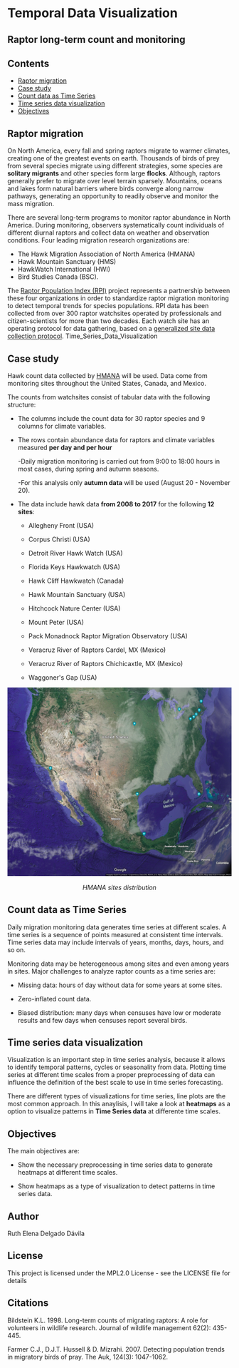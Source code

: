 <p align="center">
  <h1> Temporal Data Visualization </h1>
  <h2> Raptor long-term count and monitoring </h2>
</p>

## Contents
- [Raptor migration](#section1)  
- [Case study](#section2)  
- [Count data as Time Series](#section3)      
- [Time series data visualization](#section4)   
- [Objectives](#section5)  


<a id = 'section1'></a>
## Raptor migration

On North America, every fall and spring raptors migrate to warmer climates, creating one of the greatest events on earth. Thousands of birds of prey from several species migrate using different strategies, some species are **solitary migrants** and other species form large **flocks**. Although, raptors generally prefer to migrate over level terrain sparsely. Mountains, oceans and lakes form natural barriers where birds converge along narrow pathways, generating an opportunity to readily observe and monitor the mass migration. 

There are several long-term programs to monitor raptor abundance in North America. During monitoring, observers systematically count individuals of different diurnal raptors and collect data on weather and observation conditions. Four leading migration research organizations are:  

* The Hawk Migration Association of North America (HMANA)  
* Hawk Mountain Sanctuary (HMS)  
* HawkWatch International (HWI)  
* Bird Studies Canada (BSC).  

The [Raptor Population Index (RPI)](http://rpi-project.org/data_collection.php) project represents a partnership between these four organizations in order to standardize raptor migration monitoring to detect temporal trends for species populations. RPI data has been collected from over 300 raptor watchsites operated by professionals and citizen-scientists for more than two decades. Each watch site has an operating protocol for data gathering, based on a [generalized site data collection protocol](http://rpi-project.org/docs/HMANA_Data_Collection_Protocol_20060611.pdf).
Time_Series_Data_Visualization

<a id = 'section2'></a>
## Case study

Hawk count data collected by [HMANA](https://www.hawkcount.org/) will be used. Data come from monitoring sites throughout the United States, Canada, and Mexico.

The counts from watchsites consist of tabular data with the following structure:

- The columns include the count data for 30 raptor species and 9 columns for climate variables. 

- The rows contain abundance data for raptors and climate variables measured **per day and per hour**

     -Daily migration monitoring is carried out from 9:00 to 18:00 hours in most cases, during spring and autumn seasons.
     
     -For this analysis only **autumn data** will be used (August 20 - November 20).

- The data include hawk data **from 2008 to 2017** for the following **12 sites**:

    - Allegheny Front (USA)
    
    - Corpus Christi (USA)
    
    - Detroit River Hawk Watch (USA)
    
    - Florida Keys Hawkwatch (USA)
    
    - Hawk Cliff Hawkwatch (Canada)
    
    - Hawk Mountain Sanctuary (USA)
    
    - Hitchcock Nature Center (USA)
    
    - Mount Peter (USA)
    
    - Pack Monadnock Raptor Migration Observatory (USA)
    
    - Veracruz River of Raptors Cardel, MX (Mexico)
    
    - Veracruz River of Raptors Chichicaxtle, MX (Mexico)
    
    - Waggoner's Gap (USA)

    
<p align="center">
  <img src="images/map.png"/>
</p>

<p align="center">
<em>HMANA sites distribution</em>
</p
   

<a id = 'section3'></a>
## Count data as Time Series

Daily migration monitoring data generates time series at different scales. A time series is a sequence of points measured at consistent time intervals. Time series data may include intervals of years, months, days, hours, and so on. 

Monitoring data may be heterogeneous among sites and even among years in sites. Major challenges to analyze raptor counts as a time series are:

* Missing data: hours of day without data for some years at some sites. 

* Zero-inflated count data. 

* Biased distribution: many days when censuses have low or moderate results and few days when censuses report several birds.



<a id = 'section4'></a>
## Time series data visualization

Visualization is an important step in time series analysis, because it allows to identify temporal patterns, cycles or seasonality from data. Plotting time series at different time scales from a proper preprocessing of data can influence the definition of the best scale to use in time series forecasting. 

There are different types of visualizations for time series, line plots are the most common approach. In this anaylisis, I will take a look at **heatmaps** as a option to visualize patterns in **Time Series data** at differente time scales.

<a id = 'section5'></a>
## Objectives

The main objectives are:

* Show the necessary preprocessing in time series data to generate heatmaps at different time scales. 

* Show heatmaps as a type of visualization to detect patterns in time series data. 


## Author

Ruth Elena Delgado Dávila

## License
This project is licensed under the MPL2.0 License - see the LICENSE file for details


## Citations

Bildstein K.L. 1998. Long-term counts of migrating raptors: A role for volunteers in wildlife research. Journal of wildlife management 62(2): 435-445.  

Farmer C.J., D.J.T. Hussell & D. Mizrahi. 2007. Detecting population trends in migratory birds of pray. The Auk, 124(3): 1047-1062.  





